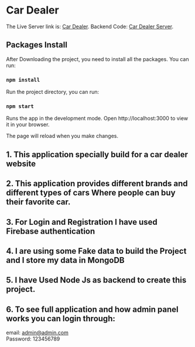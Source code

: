 # Car Dealer

The Live Server link is: [Car Dealer](https://car-dealer-259e0.web.app/).
Backend Code: [Car Dealer Server](https://github.com/ImranHossain1/Car-Dealer-Server).


## Packages Install

After Downloading the project, you need to install all the packages. You can run: 

### `npm install`

Run the project directory, you can run:

### `npm start`
Runs the app in the development mode.
Open http://localhost:3000 to view it in your browser.

The page will reload when you make changes.


## 1. This application specially build for a car dealer website

## 2. This application provides different brands and different types of cars Where people can buy their favorite car.

## 3. For Login and Registration I have used Firebase authentication

## 4. I are using some Fake data to build the Project and I store my data in MongoDB 

## 5. I have Used Node Js as backend to create this project.

## 6. To see full application and how admin panel works you can login through: 
email: admin@admin.com  
Password: 123456789

